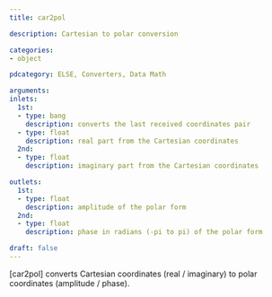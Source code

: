 ```yaml
---
title: car2pol

description: Cartesian to polar conversion

categories:
- object

pdcategory: ELSE, Converters, Data Math

arguments:
inlets:
  1st:
  - type: bang
    description: converts the last received coordinates pair
  - type: float
    description: real part from the Cartesian coordinates
  2nd:
  - type: float
    description: imaginary part from the Cartesian coordinates

outlets:
  1st:
  - type: float
    description: amplitude of the polar form
  2nd:
  - type: float
    description: phase in radians (-pi to pi) of the polar form

draft: false
---
```


[car2pol] converts Cartesian coordinates (real / imaginary) to polar coordinates (amplitude / phase).
